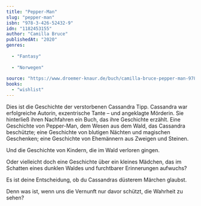 ```yaml
---
title: "Pepper-Man"
slug: "pepper-man"
isbn: "978-3-426-52432-9"
idn: "1182453155"
author: "Camilla Bruce"
publishedAt: "2020"
genres:
  
  - "Fantasy"
    
  - "Norwegen"
    
source: "https://www.droemer-knaur.de/buch/camilla-bruce-pepper-man-9783426524329"
books: 
  - "wishlist"
---
```

Dies ist die Geschichte der verstorbenen Cassandra Tipp. Cassandra war 
erfolgreiche Autorin, exzentrische Tante – und angeklagte Mörderin. Sie 
hinterließ ihren Nachfahren ein Buch, das ihre Geschichte erzählt. Eine 
Geschichte von Pepper-Man, dem Wesen aus dem Wald, das Cassandra beschützte; 
eine Geschichte von blutigen Nächten und magischen Geschenken; eine Geschichte 
von Ehemännern aus Zweigen und Steinen.

Und die Geschichte von Kindern, die im Wald verloren gingen.

Oder vielleicht doch eine Geschichte über ein kleines Mädchen, das im Schatten 
eines dunklen Waldes und furchtbarer Erinnerungen aufwuchs?

Es ist deine Entscheidung, ob du Cassandras düsterem Märchen glaubst.

Denn was ist, wenn uns die Vernunft nur davor schützt, die Wahrheit zu sehen?